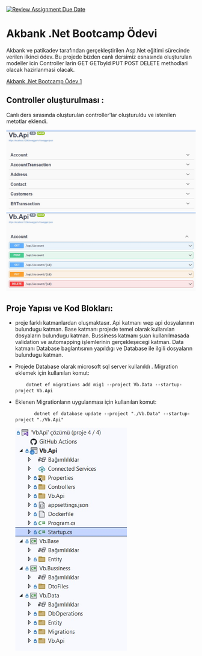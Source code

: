 [![Review Assignment Due Date](https://classroom.github.com/assets/deadline-readme-button-24ddc0f5d75046c5622901739e7c5dd533143b0c8e959d652212380cedb1ea36.svg)](https://classroom.github.com/a/GfoSvSyx)

# Akbank .Net Bootcamp Ödevi
Akbank ve patikadev tarafından gerçekleştirilen Asp.Net eğitimi sürecinde verilen ilkinci ödev. Bu projede bizden canlı dersimiz esnasında oluşturulan modeller icin Controller larin GET GETbyId PUT POST DELETE methodlari olacak hazirlanmasi olacak.

[Akbank .Net Bootcamp Ödev 1](https://www.google.com)

## Controller oluşturulması :
Canlı ders sırasında oluşturulan controller'lar oluşturuldu ve istenilen metotlar eklendi. 


![Resim Açıklaması](images/c1.jpeg)
![Resim Açıklaması](images/c2.jpeg)

## Proje Yapısı ve Kod Blokları:
- proje farklı katmanlardan oluşmaktasır. Api katmanı wep api dosyalarının bulundugu katman. Base katmanı projede temel olarak kullanılan dosyaların bulundugu katman. Bussiness katmanı şuan kullanılmasada validation ve automapping işlemlerinin gerçekleşecegi katman. Data katmanı Database baglantısının yapıldıgı ve Database ile ilgili dosyaların bulundugu katman.

- Projede Database olarak microsoft sql server kullanıldı . Migration eklemek için kullanılan komut:
    ```
        dotnet ef migrations add mig1 --project Vb.Data --startup-project Vb.Api
    ```
-  Eklenen Migrationların uygulanması için kullanılan komut:
    ```
           dotnet ef database update --project "./Vb.Data" --startup-project "./Vb.Api"
    ```

    ![Resim Açıklaması](images/k1.jpeg)


